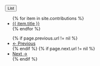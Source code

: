 <div class="dropdown">

<div class="container">
<button class="btn btn-primary dropdown-toggle" type="button" data-toggle="dropdown">List
        <span class="caret"></span>
</button>
<ul class="dropdown-menu">
{% for item in site.contributions %}
<li><a href="{{ site.baseurl }}{{ item.url }}">{{ item.title }}</a></li>
{% endfor %}
</ul>
</div>
</div>
<nav aria-label="...">
  <ul class="pager">
        {% if page.previous.url != nil %}
                <li class="previous"><a href="{{ site.baseurl }}{{ page.previous.url }}"><span aria-hidden="true">&larr;</span> Previous</a></li>
        {% endif %}
        {% if page.next.url != nil %}
                <li class="next"><a href="{{ site.baseurl }}{{ page.next.url }}">Next <span aria-hidden="true">&rarr;</span></a></li>
        {% endif %}
  </ul>
</nav>
